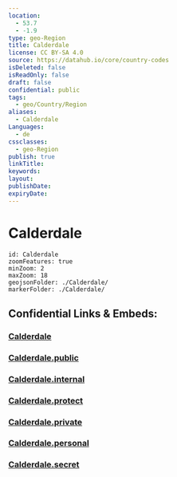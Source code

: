```yaml
---
location:
  - 53.7
  - -1.9
type: geo-Region
title: Calderdale
license: CC BY-SA 4.0
source: https://datahub.io/core/country-codes
isDeleted: false
isReadOnly: false
draft: false
confidential: public
tags:
  - geo/Country/Region
aliases:
  - Calderdale
Languages:
  - de
cssclasses:
  - geo-Region
publish: true
linkTitle:
keywords:
layout:
publishDate:
expiryDate:
---
```


# Calderdale

```leaflet
id: Calderdale
zoomFeatures: true 
minZoom: 2 
maxZoom: 18
geojsonFolder: ./Calderdale/
markerFolder: ./Calderdale/
```


## Confidential Links & Embeds: 

### [Calderdale](/_Standards/Earth/Continent/Europe/Europe~North/UK/England/Regions~England/Yorkshire_and_the_Humber/Yorkshire~West/Calderdale.md) 

### [Calderdale.public](/_public/Earth/Continent/Europe/Europe~North/UK/England/Regions~England/Yorkshire_and_the_Humber/Yorkshire~West/Calderdale.public.md) 

### [Calderdale.internal](/_internal/Earth/Continent/Europe/Europe~North/UK/England/Regions~England/Yorkshire_and_the_Humber/Yorkshire~West/Calderdale.internal.md) 

### [Calderdale.protect](/_protect/Earth/Continent/Europe/Europe~North/UK/England/Regions~England/Yorkshire_and_the_Humber/Yorkshire~West/Calderdale.protect.md) 

### [Calderdale.private](/_private/Earth/Continent/Europe/Europe~North/UK/England/Regions~England/Yorkshire_and_the_Humber/Yorkshire~West/Calderdale.private.md) 

### [Calderdale.personal](/_personal/Earth/Continent/Europe/Europe~North/UK/England/Regions~England/Yorkshire_and_the_Humber/Yorkshire~West/Calderdale.personal.md) 

### [Calderdale.secret](/_secret/Earth/Continent/Europe/Europe~North/UK/England/Regions~England/Yorkshire_and_the_Humber/Yorkshire~West/Calderdale.secret.md)

